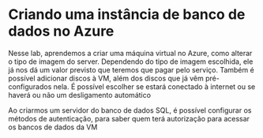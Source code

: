 # Criando uma instância de banco de dados no Azure
Nesse lab, aprendemos a criar uma máquina virtual no Azure, como alterar o tipo de imagem do server. Dependendo do tipo de imagem escolhida, ele já nos dá um valor previsto que teremos que pagar pelo serviço.
Também é possível adicionar discos à VM, além dos discos que já vêm pré-configurados nela. É possível escolher se estará conectado à internet ou se haverá ou não um desligamento automático

Ao criarmos um servidor do banco de dados SQL, é possível configurar os métodos de autenticação, para saber quem terá autorização para acessar os bancos de dados da VM
